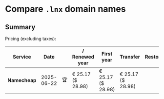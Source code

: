 # Compare `.lnx` domain names

## Summary

Pricing (excluding taxes):

| Service | Date |  | / Renewed year | First year | Transfer | Restoration |
|--|--|--|--|--|--|--|
| **Namecheap** | 2025-06-22 | 🏆 | € 25.17<br>($ 28.98) | € 25.17<br>($ 28.98) | € 25.17<br>($ 28.98) |  |
